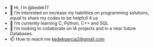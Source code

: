 - 👋 Hi, I’m @kedek17
- 👀 I’m interested on increase my habilities on programming solutions, equal to share my codes to be helpfull 4 us
- 🌱 I’m currently learning C, Python, C++ and SQL
- 💞️ I’m looking to collaborate on IA projects and in a near future Databases.
- 📫 How to reach me kedekgarcia2@gmail.com

<!---
kedek17/kedek17 is a ✨ special ✨ repository because its `README.md` (this file) appears on your GitHub profile.
You can click the Preview link to take a look at your changes.
--->
